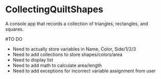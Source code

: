 # CollectingQuiltShapes

A console app that records a collection of triangles, rectangles, and squares.

  #TO DO
 * Need to actually store variables in Name, Color, Side/1/2/3
 * Need to add collections to store shapes/colors/area
 * Need to display list
 * Need to add math to calculate area/length
 * Need to add exceptions for incorrect variable assignment from user

